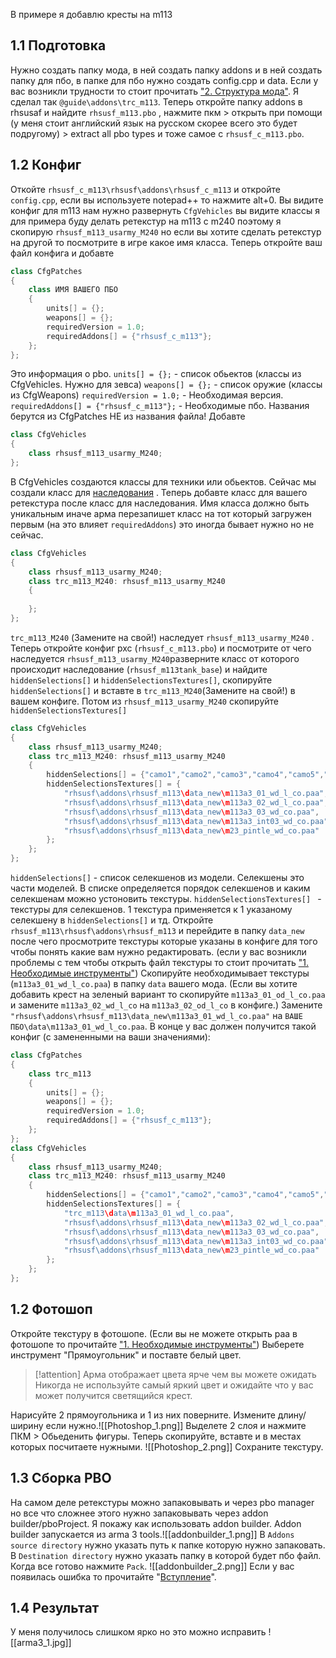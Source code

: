 В примере я добавлю кресты на m113
## 1.1 Подготовка
Нужно создать папку мода, в ней создать папку addons и в ней создать папку для пбо, в папке для пбо нужно создать config.cpp и data. Если у вас возникли трудности то стоит прочитать ["2. Структура мода"](2.%20Структура%20мода.md). Я сделал так `@guide\addons\trc_m113`.
Теперь откройте папку addons в rhsusaf и найдите `rhsusf_m113.pbo` , нажмите пкм > открыть при помощи (у меня стоит английский язык на русском скорее всего это будет подругому) > extract all pbo types и тоже самое с `rhsusf_c_m113.pbo`. 

## 1.2 Конфиг
Откойте `rhsusf_c_m113\rhsusf\addons\rhsusf_c_m113` и откройте `config.cpp`, если вы используете notepad++ то нажмите alt+0. Вы видите конфиг для m113 нам нужно развернуть `CfgVehicles` вы видите классы я для примера буду делать ретекстур на m113 с m240 поэтому я скопирую `rhsusf_m113_usarmy_M240` но если вы хотите сделать ретекстур на другой то посмотрите в игре какое имя класса. Теперь откройте ваш файл конфига и добавте 
```cpp
class CfgPatches
{
	class ИМЯ ВАШЕГО ПБО
	{
		units[] = {};
		weapons[] = {};
		requiredVersion = 1.0;
		requiredAddons[] = {"rhsusf_c_m113"};
	};
};
```
Это информация о pbo. 
`units[] = {};` - список обьектов (классы из CfgVehicles. Нужно для зевса)
`weapons[] = {};` - список оружие (классы из CfgWeapons)
`requiredVersion = 1.0;` - Необходимая версия.
`requiredAddons[] = {"rhsusf_c_m113"};` - Необходимые пбо. Названия берутся из CfgPatches НЕ из названия файла!
Добавте 
```cpp
class CfgVehicles
{
	class rhsusf_m113_usarmy_M240;
};
```
В CfgVehicles создаются классы для техники или обьектов. 
Сейчас мы создали класс для [наследования](https://community.bistudio.com/wiki/Class_Inheritance) . Теперь добавте класс для вашего ретекстура после класс для наследования. Имя класса должно быть уникальным иначе арма перезапишет класс на тот который загружен первым (на это влияет `requiredAddons`) это иногда бывает нужно но не сейчас.
```cpp
class CfgVehicles
{
	class rhsusf_m113_usarmy_M240;
	class trc_m113_M240: rhsusf_m113_usarmy_M240
	{
	
	};
};
```
`trc_m113_M240` (Замените на свой!) наследует `rhsusf_m113_usarmy_M240` . Теперь откройте конфиг рхс (`rhsusf_c_m113.pbo`) и посмотрите от чего наследуется `rhsusf_m113_usarmy_M240`разверните класс от которого происходит наследование (`rhsusf_m113tank_base`) и найдите `hiddenSelections[]` и `hiddenSelectionsTextures[]`, скопируйте `hiddenSelections[]` и вставте в `trc_m113_M240`(Замените на свой!) в вашем конфиге. Потом из `rhsusf_m113_usarmy_M240` скопируйте `hiddenSelectionsTextures[]`
```cpp
class CfgVehicles
{
	class rhsusf_m113_usarmy_M240;
	class trc_m113_M240: rhsusf_m113_usarmy_M240
	{
		hiddenSelections[] = {"camo1","camo2","camo3","camo4","camo5","camo6"};
		hiddenSelectionsTextures[] = {
			"rhsusf\addons\rhsusf_m113\data_new\m113a3_01_wd_l_co.paa",
			"rhsusf\addons\rhsusf_m113\data_new\m113a3_02_wd_l_co.paa",
			"rhsusf\addons\rhsusf_m113\data_new\m113a3_03_wd_co.paa",
			"rhsusf\addons\rhsusf_m113\data_new\m113a3_int03_wd_co.paa",
			"rhsusf\addons\rhsusf_m113\data_new\m23_pintle_wd_co.paa"
		};
	};
};
```
`hiddenSelections[]`  - список селекшенов из модели. Селекшены это части моделей. В списке определяется порядок селекшенов и каким селекшенам можно устоновить текстуры.
`hiddenSelectionsTextures[] ` - текстуры для селекшенов. 1 текстура применяется к 1 указаному селекшену в `hiddenSelections[]` и тд.
Откройте `rhsusf_m113\rhsusf\addons\rhsusf_m113` и перейдите в папку `data_new` после чего просмотрите текстуры которые указаны в конфиге для того чтобы понять какие вам нужно редактировать. (если у вас возникли проблемы с тем чтобы открыть файл текстуры то стоит прочитать ["1. Необходимые инструменты"](1.%20Необходимые%20инструменты.md)) Скопируйте необходимывает текстуры (`m113a3_01_wd_l_co.paa`) в папку `data` вашего мода. (Если вы хотите добавить крест на зеленый вариант то скопируйте `m113a3_01_od_l_co.paa` и замените `m113a3_02_wd_l_co` на `m113a3_02_od_l_co` в конфиге.) Замените `"rhsusf\addons\rhsusf_m113\data_new\m113a3_01_wd_l_co.paa"` на `ВАШЕ ПБО\data\m113a3_01_wd_l_co.paa`.
В конце у вас должен получится такой конфиг (с замененными на ваши значениями):
```cpp
class CfgPatches
{
	class trc_m113
	{
		units[] = {};
		weapons[] = {};
		requiredVersion = 1.0;
		requiredAddons[] = {"rhsusf_c_m113"};
	};
};
class CfgVehicles
{
	class rhsusf_m113_usarmy_M240;
	class trc_m113_M240: rhsusf_m113_usarmy_M240
	{
		hiddenSelections[] = {"camo1","camo2","camo3","camo4","camo5","camo6"};
		hiddenSelectionsTextures[] = {
			"trc_m113\data\m113a3_01_wd_l_co.paa",
			"rhsusf\addons\rhsusf_m113\data_new\m113a3_02_wd_l_co.paa",
			"rhsusf\addons\rhsusf_m113\data_new\m113a3_03_wd_co.paa",
			"rhsusf\addons\rhsusf_m113\data_new\m113a3_int03_wd_co.paa",
			"rhsusf\addons\rhsusf_m113\data_new\m23_pintle_wd_co.paa"
		};
	};
};
```
## 1.2 Фотошоп
Откройте текстуру в фотошопе. (Если вы не можете открыть paa в фотошопе то прочитайте ["1. Необходимые инструменты"](1.%20Необходимые%20инструменты.md)) Выберете инструмент "Прямоугольник" и поставте белый цвет.

> [!attention] Арма отображает цвета ярче чем вы можете ожидать 
> Никогда не используйте самый яркий цвет и ожидайте что у вас может получится светящийся крест.

Нарисуйте 2 прямоугольника и 1 из них поверните. Измените длину/ширину если нужно.![[Photoshop_1.png]]
Выделете 2 слоя и нажмите ПКМ > Обьеденить фигуры. Теперь скопируйте, вставте и в местах которых посчитаете нужными.
![[Photoshop_2.png]]
Сохраните текстуру.
## 1.3 Сборка PBO
На самом деле ретекстуры можно запаковывать и через pbo manager но все что сложнее этого нужно запаковывать через addon builder/pboProject. Я покажу как использовать addon builder.
Addon builder запускается из arma 3 tools.![[addonbuilder_1.png]]
В `Addons source directory` нужно указать путь к папке которую нужно запаковать. В `Destination directory` нужно указать папку в которой будет пбо файл. Когда все готово нажмите `Pack`.
![[addonbuilder_2.png]]
Если у вас появилась ошибка то прочитайте "[Вступление](Вступление.md)".
## 1.4 Результат
У меня получилось слишком ярко но это можно исправить
![[arma3_1.jpg]]